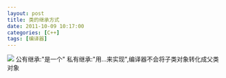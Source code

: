 ```yaml
---
layout: post
title: 类的继承方式
date: 2011-10-09 10:17:00
categories: [C++]
tags: [编译器]
---
```

![](http://img5.ph.126.net/ve2ZOGZQhxTNfy3qvtNcjQ==/1346857763577488735.bmp)
公有继承:"是一个"
私有继承:"用...来实现",编译器不会将子类对象转化成父类对象
